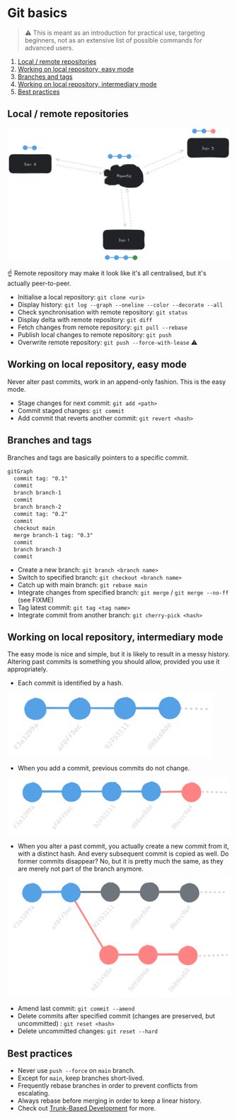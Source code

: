 # Git basics

> :warning: This is meant as an introduction for practical use, targeting beginners, not as an extensive list of possible commands for advanced users.

1. [Local / remote repositories](#local--remote-repositories)
2. [Working on local repository, easy mode](#working-on-local-repository-easy-mode)
3. [Branches and tags](#branches-and-tags)
4. [Working on local repository, intermediary mode](#working-on-local-repository-intermediary-mode)
5. [Best practices](#best-practices)

## Local / remote repositories

![Local / Remote](img/git_remote.png)

:point_up: Remote repository may make it look like it's all centralised, but it's actually peer-to-peer.

* Initialise a local repository: `git clone <uri>`
* Display history: `git log --graph --oneline --color --decorate --all`
* Check synchronisation with remote repository: `git status`
* Display delta with remote repository: `git diff`
* Fetch changes from remote repository: `git pull --rebase`
* Publish local changes to remote repository: `git push`
* Overwrite remote repository: `git push --force-with-lease` :warning:

## Working on local repository, easy mode

Never alter past commits, work in an append-only fashion. This is the easy mode.

* Stage changes for next commit: `git add <path>`
* Commit staged changes: `git commit`
* Add commit that reverts another commit: `git revert <hash>`

## Branches and tags

Branches and tags are basically pointers to a specific commit.

```mermaid
gitGraph
  commit tag: "0.1"
  commit
  branch branch-1
  commit
  branch branch-2
  commit tag: "0.2"
  commit
  checkout main
  merge branch-1 tag: "0.3"
  commit
  branch branch-3
  commit
```

* Create a new branch: `git branch <branch name>`
* Switch to specified branch: `git checkout <branch name>`
* Catch up with main branch: `git rebase main`
* Integrate changes from specified branch: `git merge` / `git merge --no-ff` (see FIXME)
* Tag latest commit: `git tag <tag name>`
* Integrate commit from another branch: `git cherry-pick <hash>`

## Working on local repository, intermediary mode

The easy mode is nice and simple, but it is likely to result in a messy history.
Altering past commits is something you should allow, provided you use it appropriately.

* Each commit is identified by a hash.

![Exemple - étape 1](img/commit_1.png)

* When you add a commit, previous commits do not change.

![Exemple - étape 2 (ajouter un commit)](img/commit_2.png)

* When you alter a past commit, you actually create a new commit from it, with a distinct hash. And every subsequent commit is copied as well.
  Do former commits disappear? No, but it is pretty much the same, as they are merely not part of the branch anymore. 

![Exemple - étape 3 (modifier un commit)](img/commit_3.png)

* Amend last commit: `git commit --amend`
* Delete commits after specified commit (changes are preserved, but uncommitted) : `git reset <hash>`
* Delete uncommitted changes: `git reset --hard`

## Best practices

* Never use `push --force` on `main` branch.
* Except for `main`, keep branches short-lived.
* Frequently rebase branches in order to prevent conflicts from escalating.
* Always rebase before merging in order to keep a linear history.
* Check out [Trunk-Based Development](https://trunkbaseddevelopment.com) for more.
